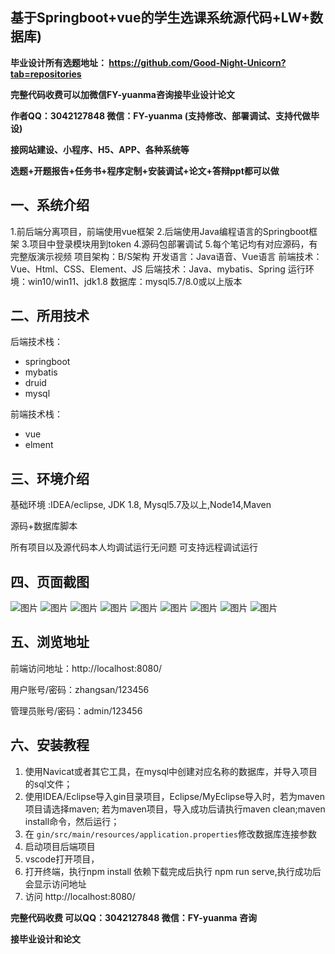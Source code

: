## 基于Springboot+vue的学生选课系统源代码+LW+数据库)
**毕业设计所有选题地址： https://github.com/Good-Night-Unicorn?tab=repositories**

**完整代码收费可以加微信FY-yuanma咨询接毕业设计论文**

**作者QQ：3042127848 微信：FY-yuanma (支持修改、部署调试、支持代做毕设)**

**接网站建设、小程序、H5、APP、各种系统等**

**选题+开题报告+任务书+程序定制+安装调试+论文+答辩ppt都可以做**

## 一、系统介绍

1.前后端分离项目，前端使用vue框架
2.后端使用Java编程语言的Springboot框架
3.项目中登录模块用到token
4.源码包部署调试
5.每个笔记均有对应源码，有完整版演示视频
项目架构：B/S架构
开发语言：Java语音、Vue语言
前端技术：Vue、Html、CSS、Element、JS
后端技术：Java、mybatis、Spring
运行环境：win10/win11、jdk1.8
数据库：mysql5.7/8.0或以上版本

## 二、所用技术

后端技术栈：

- springboot
- mybatis
- druid
- mysql

前端技术栈：

- vue
- elment



## 三、环境介绍

基础环境 :IDEA/eclipse, JDK 1.8, Mysql5.7及以上,Node14,Maven

源码+数据库脚本

所有项目以及源代码本人均调试运行无问题 可支持远程调试运行

## 四、页面截图
![图片](https://github.com/user-attachments/assets/20562ad0-9ee8-4be9-b2b2-f6e3d7cf7450)
![图片](https://github.com/user-attachments/assets/e0945efc-a11b-42c6-a297-7fa6c6273d70)
![图片](https://github.com/user-attachments/assets/6a9e6862-2683-4dfb-b5b3-cdf7e4d731b1)
![图片](https://github.com/user-attachments/assets/f497b3a8-d015-4495-85e6-1e9ac70d8436)
![图片](https://github.com/user-attachments/assets/af1252fe-3221-4974-ab09-e86ed2c4a3ba)
![图片](https://github.com/user-attachments/assets/1dc7adca-d41c-4802-a92c-914d8232807c)
![图片](https://github.com/user-attachments/assets/b04b4554-2074-4581-a2f9-24190d8244eb)
![图片](https://github.com/user-attachments/assets/890c15db-9cc1-4909-add6-fb15dbabf415)
![图片](https://github.com/user-attachments/assets/5fba8f38-5d81-44b5-82cb-005b76ed9161)

## 五、浏览地址

前端访问地址：http://localhost:8080/

用户账号/密码：zhangsan/123456

管理员账号/密码：admin/123456  

## 六、安装教程

1. 使用Navicat或者其它工具，在mysql中创建对应名称的数据库，并导入项目的sql文件；
2. 使用IDEA/Eclipse导入gin目录项目，Eclipse/MyEclipse导入时，若为maven项目请选择maven;
   若为maven项目，导入成功后请执行maven clean;maven install命令，然后运行；
3. 在 `gin/src/main/resources/application.properties`修改数据库连接参数
4. 启动项目后端项目 
5. vscode打开项目，
6. 打开终端，执行npm install 依赖下载完成后执行 npm run serve,执行成功后会显示访问地址
7. 访问  http://localhost:8080/

**完整代码收费  可以QQ：3042127848 微信：FY-yuanma 咨询**

**接毕业设计和论文**
